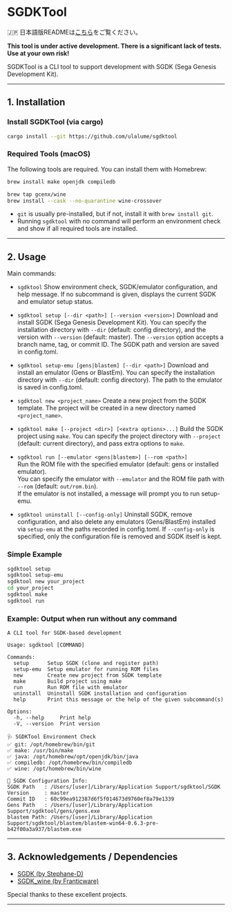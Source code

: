 # SGDKTool

🇯🇵 日本語版READMEは[こちら](./README.ja.md)をご覧ください。

**This tool is under active development. There is a significant lack of tests. Use at your own risk!**

SGDKTool is a CLI tool to support development with SGDK (Sega Genesis Development Kit).

---

## 1. Installation

### Install SGDKTool (via cargo)

```sh
cargo install --git https://github.com/ulalume/sgdktool
```

### Required Tools (macOS)

The following tools are required. You can install them with Homebrew:

```sh
brew install make openjdk compiledb

brew tap gcenx/wine
brew install --cask --no-quarantine wine-crossover
```

- `git` is usually pre-installed, but if not, install it with `brew install git`.
- Running `sgdktool` with no command will perform an environment check and show if all required tools are installed.

---

## 2. Usage

Main commands:

- `sgdktool`
  Show environment check, SGDK/emulator configuration, and help message.
  If no subcommand is given, displays the current SGDK and emulator setup status.

- `sgdktool setup [--dir <path>] [--version <version>]`
  Download and install SGDK (Sega Genesis Development Kit).
  You can specify the installation directory with `--dir` (default: config directory), and the version with `--version` (default: master).
  The `--version` option accepts a branch name, tag, or commit ID.
  The SGDK path and version are saved in config.toml.

- `sgdktool setup-emu [gens|blastem] [--dir <path>]`
  Download and install an emulator (Gens or BlastEm).
  You can specify the installation directory with `--dir` (default: config directory).
  The path to the emulator is saved in config.toml.

- `sgdktool new <project_name>`
  Create a new project from the SGDK template.
  The project will be created in a new directory named `<project_name>`.

- `sgdktool make [--project <dir>] [<extra options>...]`
  Build the SGDK project using `make`.
  You can specify the project directory with `--project` (default: current directory), and pass extra options to `make`.

- `sgdktool run [--emulator <gens|blastem>] [--rom <path>]`  \
  Run the ROM file with the specified emulator (default: gens or installed emulator).  \
  You can specify the emulator with `--emulator` and the ROM file path with `--rom` (default: `out/rom.bin`).  \
  If the emulator is not installed, a message will prompt you to run setup-emu.

- `sgdktool uninstall [--config-only]`
  Uninstall SGDK, remove configuration, and also delete any emulators (Gens/BlastEm) installed via `setup-emu` at the paths recorded in config.toml.
  If `--config-only` is specified, only the configuration file is removed and SGDK itself is kept.

### Simple Example

```sh
sgdktool setup
sgdktool setup-emu
sgdktool new your_project
cd your_project
sgdktool make
sgdktool run
```

### Example: Output when run without any command

```
A CLI tool for SGDK-based development

Usage: sgdktool [COMMAND]

Commands:
  setup      Setup SGDK (clone and register path)
  setup-emu  Setup emulator for running ROM files
  new        Create new project from SGDK template
  make       Build project using make
  run        Run ROM file with emulator
  uninstall  Uninstall SGDK installation and configuration
  help       Print this message or the help of the given subcommand(s)

Options:
  -h, --help     Print help
  -V, --version  Print version

🩺 SGDKTool Environment Check
✅ git: /opt/homebrew/bin/git
✅ make: /usr/bin/make
✅ java: /opt/homebrew/opt/openjdk/bin/java
✅ compiledb: /opt/homebrew/bin/compiledb
✅ wine: /opt/homebrew/bin/wine

📝 SGDK Configuration Info:
SGDK Path   : /Users/[user]/Library/Application Support/sgdktool/SGDK
Version     : master
Commit ID   : 60c99ea912387d6f5f014673d9760ef8a79e1339
Gens Path   : /Users/[user]/Library/Application Support/sgdktool/gens/gens.exe
blastem Path: /Users/[user]/Library/Application Support/sgdktool/blastem/blastem-win64-0.6.3-pre-b42f00a3a937/blastem.exe
```

---

## 3. Acknowledgements / Dependencies

- [SGDK (by Stephane-D)](https://github.com/Stephane-D/SGDK)
- [SGDK_wine (by Franticware)](https://github.com/Franticware/SGDK_wine)

Special thanks to these excellent projects.

---

